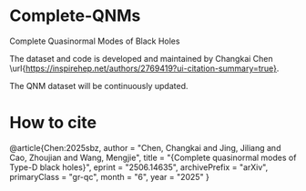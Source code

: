 # Complete-QNMs
Complete Quasinormal Modes of Black Holes 

The dataset and code is developed and maintained by Changkai Chen \url{https://inspirehep.net/authors/2769419?ui-citation-summary=true}.

The QNM dataset will be continuously updated.


# How to cite

@article{Chen:2025sbz,
    author = "Chen, Changkai and Jing, Jiliang and Cao, Zhoujian and Wang, Mengjie",
    title = "{Complete quasinormal modes of Type-D black holes}",
    eprint = "2506.14635",
    archivePrefix = "arXiv",
    primaryClass = "gr-qc",
    month = "6",
    year = "2025"
}
